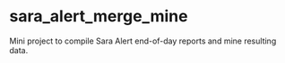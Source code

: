 # sara_alert_merge_mine
Mini project to compile Sara Alert end-of-day reports and mine resulting data. 
